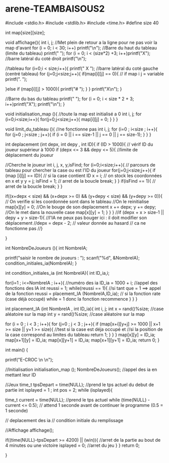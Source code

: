 # arene-TEAMBAISOUS2

#include <stdio.h>
#include <stdlib.h>
#include <time.h>
#define size 40

int map[size][size];


void affichage(){
    int i, j;   //Met plein de retour a la ligne pour ne pas voir la map d'avant
    for (i = 0; i < 30; i++)
    printf("\n");
    //Barre du haut du tableau (limite du tableau)
    printf("                    ");
    for (i = 0; i < (size*2) +3; i++)printf("X"); //barre latéral du coté droit
    printf("\n");

   //tableau
   for (i=0;i < size;i++){
        printf("                    X "); //barre latéral du coté gauche (centré tableau)
        for (j=0;j<size;j++){
            if(map[i][j] == 0){ // if map i j = variable
                printf(". ");

   }else if (map[i][j] > 1000){
         printf("# ");
        }
      }
        printf("X\n");
    }

   //Barre du bas du tableau
    printf("                    ");
    for (i = 0; i < size * 2 + 3; i++)printf("X");
    printf("\n");
}

void initialisation_map (){  //toute la map est initialisé a 0
    int i, j;
    for (i=0;i<size;i++){
        for(j=0;j<size;j++){
            map[i][j] = 0;
        }
    }
}

void limit_du_tableau (){   //ne fonctionne pas
    int i, j;
    for (i=0 ; i<size ; i++){
        for (j=0 ; j<size ; j++){
            if (i = 0 || i == size-1 || j == 0 || j == size-1);
        }
    }
}

int deplacement (int depx, int depy , int ID){
    if (ID > 1000){ // vérif ID du joueur supérieur à 1000
        if (depx <= 3 && depy <= 5){   //limite de déplacement du joueur

  //Cherche le joueur
            int i, j, x, y,isFind;
            for (i=0;i<size;i++){           // parcours de tableau pour chercher la case ou est l'ID du joueur
                for(j=0;j<size;j++){
                    if (map [i][j] == ID){  // si la case contient ID
                        x = i;              // on stock les coordonnées en x et y
                        y = j;
                        isFind = 1;         // arret de la boucle
                        break;
                    }
                }
                if(isFind == 1){            // arret de la boucle
                    break;
                }
            }

   if((x+depx < size) && (x+depx >= 0) && (y+depy < size) && (y+depy >= 0)){ // On verifie si les coordonnée sont dans le tableau
                //On le reinitialise
                map[x][y] = 0;
                //On le bouge de son deplacement
                x += depx;
                y += depy;
                //On le met dans la nouvelle case
                map[x][y] = 1;
            }
        }
    }
    //if (depx + x > size-1 || depy + y > size-1){
            //l'IA ne peux pas bouger ici : il doit modifier son déplacement
        //depx = depx - 2;         // valeur donnée au hasard  // ca ne fonctionne pas
    //}


}

int NombreDeJoueurs (){
    int NombreIA;

   printf("saisir le nombre de joueurs : ");
   scanf("%d", &NombreIA);
   condition_initiales_ia(NombreIA);
}

int condition_initiales_ia (int NombreIA){
    int ID_ia,i;

   for(i=1 ; i<=NombreIA ; i++){  //numéro des ia
        ID_ia = 1000 + i;
        //appel des fonctions des IA
        int reussi = 1;
        while(reussi == 1){ //si tant que = 1 ==> appel de la fonction
            reussi = placement_IA (NombreIA,ID_ia); // si la fonction rate (case déjà occupé) while = 1 donc la fonction recommence
        }
    }
}

int placement_IA (int NombreIA , int ID_ia){
    int i, j;
    int x = rand()%size;  //case aléatoire sur la map
    int y = rand()%size;  //case aléatoire sur la map

   for (i = 0 ; i < 3 ; i++){
        for (j=0 ; j < 3 ; j++){
            if (map[x+i][y+j] >= 1000 || x+1 >= size || y+1 >= size){  //test si la case est déja occupé et //si la position de la case correspond au limites du tableau
                return 1;
            }
        }
    }
    map[x][y] = ID_ia;
    map[x+1][y] = ID_ia;
    map[x][y+1] = ID_ia;
    map[x+1][y+1] = ID_ia;
    return 0;
}

int main()
{

   printf("E-CROC \n \n");

   //Initialisation
    initialisation_map ();
    NombreDeJoueurs();
    //appel des ia en mettant leur ID

   //Jeux
    time_t tpsDepart = time(NULL); //prend le tps actuel du debut de partie
    int isplayed = 1 ;
    int pos = 2;
    while (isplayed){

   time_t current = time(NULL); //prend le tps actuel
   while (time(NULL) - current <= 0.5); // attend 1 seconde avant de continuer le programme (0.5 = 1 seconde)

   // deplacement des ia
   // condition initiale du remplissage



   //Affichage
   affichage();
   
   if((time(NULL)-tpsDepart >= 4200) || (win)){ //arret de la partie au bout de 4 minutes ou une victoire
            isplayed = 0; //arret du jeu
        }
    }
    return 0;

}
